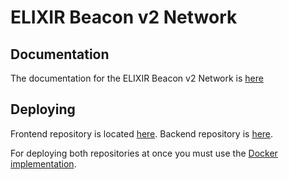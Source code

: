 # ELIXIR Beacon v2 Network

## Documentation

The documentation for the ELIXIR Beacon v2 Network is [here](https://beacon-network-v2-documentation.readthedocs.io/en/latest/)

## Deploying

Frontend repository is located [here](https://github.com/elixir-europe/beacon-network-ui).
Backend repository is [here](https://github.com/elixir-europe/beacon-network-backend).

For deploying both repositories at once you must use the [Docker implementation](https://github.com/elixir-europe/beacon-network-docker).
